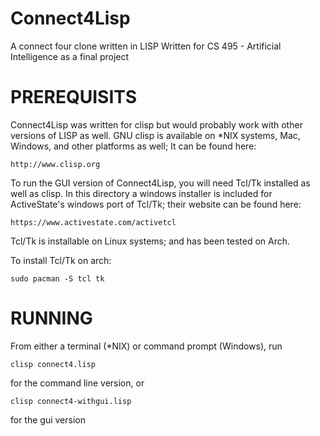 # Connect4Lisp
A connect four clone written in LISP
Written for CS 495 - Artificial Intelligence as a final project

# PREREQUISITS

Connect4Lisp was written for clisp but would probably work with
other versions of LISP as well. GNU clisp is available on *NIX systems,
Mac, Windows, and other platforms as well; It can be found here:

	http://www.clisp.org
	
To run the GUI version of Connect4Lisp, you will need Tcl/Tk
installed as well as clisp. In this directory a windows installer
is included for ActiveState's windows port of Tcl/Tk; their website
can be found here:

	https://www.activestate.com/activetcl
	
Tcl/Tk is installable on Linux systems; and has been tested on Arch.

To install Tcl/Tk on arch:

	sudo pacman -S tcl tk

# RUNNING
From either a terminal (*NIX) or command prompt (Windows), run

	clisp connect4.lisp

for the command line version, or
	
	clisp connect4-withgui.lisp

for the gui version

